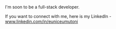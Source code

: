 I'm soon to be a full-stack developer. 

If you want to connect with me, here is my LinkedIn - www.linkedin.com/in/euniceumutoni 
 
